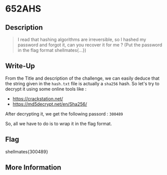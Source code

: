 # 652AHS

## Description

> I read that hashing algorithms are irreversible, so I hashed my password and forgot it, can you recover it for me ? (Put the password in the flag format shellmates{...})

## Write-Up

From the Title and description of the challenge, we can easily deduce that the string given in the `hash.txt` file is actually a `sha256` hash. So let's try to decrypt it using some online tools like :

 - https://crackstation.net/
 - https://md5decrypt.net/en/Sha256/


After decrypting it, we get the following passord : `300489`

So, all we have to do is to wrap it in the flag format.


## Flag

shellmates{300489}

## More Information